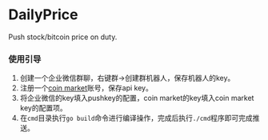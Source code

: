# DailyPrice
Push stock/bitcoin price on duty.

### 使用引导

1. 创建一个企业微信群聊，右键群->创建群机器人，保存机器人的key。
2. 注册一个[coin market](https://coinmarketcap.com/api/)账号，保存api key。
3. 将企业微信的key填入pushkey的配置，coin market的key填入coin market key的配置项。
4. 在`cmd`目录执行`go build`命令进行编译操作，完成后执行`./cmd`程序即可完成推送。

